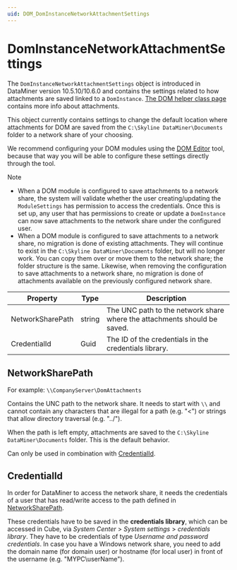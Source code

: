 ```yaml
---
uid: DOM_DomInstanceNetworkAttachmentSettings
---
```


# DomInstanceNetworkAttachmentSettings

The `DomInstanceNetworkAttachmentSettings` object is introduced in DataMiner version 10.5.10/10.6.0<!-- RN 43114+43366 --> and contains the settings related to how attachments are saved linked to a `DomInstance`. [The DOM helper class page](xref:DomHelper_class#attachments) contains more info about attachments.

This object currently contains settings to change the default location where attachments for DOM are saved from the `C:\Skyline DataMiner\Documents` folder to a network share of your choosing.

We recommend configuring your DOM modules using the [DOM Editor](xref:DOM_Editor) tool, because that way you will be able to configure these settings directly through the tool.

> [!NOTE]
>
> - When a DOM module is configured to save attachments to a network share, the system will validate whether the user creating/updating the `ModuleSettings` has permission to access the credentials. Once this is set up, any user that has permissions to create or update a `DomInstance` can now save attachments to the network share under the configured user.
> - When a DOM module is configured to save attachments to a network share, no migration is done of existing attachments. They will continue to exist in the `C:\Skyline DataMiner\Documents` folder, but will no longer work. You can copy them over or move them to the network share; the folder structure is the same. Likewise, when removing the configuration to save attachments to a network share, no migration is done of attachments available on the previously configured network share.

|Property |Type   |Description |
|---------|-------|------------|
| NetworkSharePath | string | The UNC path to the network share where the attachments should be saved. |
| CredentialId | Guid | The ID of the credentials in the credentials library. |

## NetworkSharePath

For example: `\\CompanyServer\DomAttachments`

Contains the UNC path to the network share. It needs to start with `\\` and cannot contain any characters that are illegal for a path (e.g. "<") or strings that allow directory traversal (e.g. "../").

When the path is left empty, attachments are saved to the `C:\Skyline DataMiner\Documents` folder. This is the default behavior.

Can only be used in combination with [CredentialId](#credentialid).

## CredentialId

In order for DataMiner to access the network share, it needs the credentials of a user that has read/write access to the path defined in [NetworkSharePath](#networksharepath).

These credentials have to be saved in the **credentials library**, which can be accessed in Cube, via *System Center* > *System settings* > *credentials library*. They have to be credentials of type *Username and password credentials*. In case you have a Windows network share, you need to add the domain name (for domain user) or hostname (for local user) in front of the username (e.g. "MYPC\userName").
